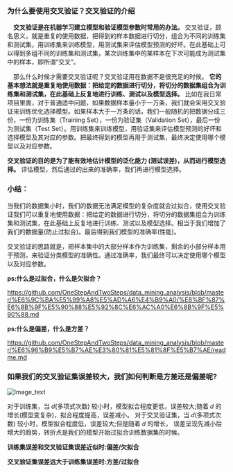 ### 为什么要使用交叉验证？交叉验证的介绍


　__交叉验证是在机器学习建立模型和验证模型参数时常用的办法。__ 交叉验证，顾名思义，就是重复的使用数据，把得到的样本数据进行切分，组合为不同的训练集和测试集，用训练集来训练模型，用测试集来评估模型预测的好坏。在此基础上可以得到多组不同的训练集和测试集，某次训练集中的某样本在下次可能成为测试集中的样本，即所谓“交叉”。　

　那么什么时候才需要交叉验证呢？交叉验证用在数据不是很充足的时候。 __它的基本想法就是重复地使用数据：把给定的数据进行切分，将切分的数据集组合为训练集和测试集，在此基础上反复地进行训练、测试以及模型选择。__ 比如在我日常项目里面，对于普通适中问题，如果数据样本量小于一万条，我们就会采用交叉验证来训练优化选择模型。如果样本大于一万条的话，我们一般随机的把数据分成三份，一份为训练集（Training Set），一份为验证集（Validation Set），最后一份为测试集（Test Set）。用训练集来训练模型，用验证集来评估模型预测的好坏和选择模型及其对应的参数。把最终得到的模型再用于测试集，最终决定使用哪个模型以及对应参数。

__交叉验证的目的是为了能有效地估计模型的泛化能力 (测试误差)，从而进行模型选择。__ 评估模型，然后通过的出来的准确率，我们再进行模型选择。

### 小结：

当我们的数据集小时，我们的数据无法满足模型的复杂度就会过拟合，使用交叉验证我们可以重复地使用数据：把给定的数据进行切分，将切分的数据集组合为训练集和测试集，在此基础上反复地进行训练、测试以及模型选择。相当于我们增加了我们的数据量(防止过拟合)。最后得到我们模型的准确率(性能)。

交叉验证的思路就是，把样本集中的大部分样本作为训练集，剩余的小部分样本用于预测，来验证分类模型的准确性。通过准确率，我们最终可以决定使用哪个模型以及对应参数。


__ps:什么是过拟合，什么是欠拟合？__

https://github.com/OneStepAndTwoSteps/data_mining_analysis/blob/master/%E6%9C%BA%E5%99%A8%E5%AD%A6%E4%B9%A0/%E8%BF%87%E6%8B%9F%E5%90%88%E5%92%8C%E6%AC%A0%E6%8B%9F%E5%90%88.md

__ps:什么是偏差，什么是方差？__

https://github.com/OneStepAndTwoSteps/data_mining_analysis/blob/master/%E6%96%B9%E5%B7%AE%E3%80%81%E5%81%8F%E5%B7%AE/readme.md

### 如果我们的交叉验证集误差较大，我们如何判断是方差还是偏差呢?

![Image_text](https://raw.githubusercontent.com/OneStepAndTwoSteps/data_mining_analysis/master/%E6%96%B9%E5%B7%AE%E3%80%81%E5%81%8F%E5%B7%AE/2.png)

对于训练集，当 𝑑(多项式次数) 较小时，模型拟合程度更低，误差较大;随着 𝑑 的增长(模型变复杂)，拟合程度提高，误差减小。 
对于交叉验证集，当 𝑑(多项式次数) 较小时，模型拟合程度低，误差较大;但是随着 𝑑 的增长， 误差呈现先减小后增大的趋势，转折点是我们的模型开始过拟合训练数据集的时候。 


__训练集误差和交叉验证集误差近似时:偏差/欠拟合__

__交叉验证集误差远大于训练集误差时:方差/过拟合__ 


